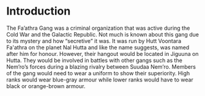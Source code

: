 # Introduction

The Fa’athra Gang was a criminal organization that was active during the Cold War and the Galactic Republic.
Not much is known about this gang due to its mystery and how “secretive” it was.
It was run by Hutt Voontara Fa'athra on the planet Nal Hutta and like the name suggests, was named after him for honour.
However, their hangout would be located in Jiguuna on Hutta.
They would be involved in battles with other gangs such as the Nem’ro’s forces during a blazing rivalry between Suudaa Nem’ro.
Members of the gang would need to wear a uniform to show their superiority.
High ranks would wear blue-gray armour while lower ranks would have to wear black or orange-brown armour.

